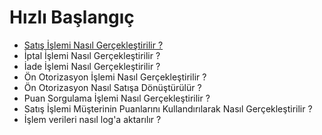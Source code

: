 # **Hızlı Başlangıç**
* [Satış İşlemi Nasıl Gerçekleştirilir ?](/docs/QuickStart/HowToMakeSalesTransaction.md)
* İptal İşlemi Nasıl Gerçekleştirilir ?
* İade İşlemi Nasıl Gerçekleştirilir ?
* Ön Otorizasyon İşlemi Nasıl Gerçekleştirilir ?
* Ön Otorizasyon Nasıl Satışa Dönüştürülür ?
* Puan Sorgulama İşlemi Nasıl Gerçekleştirilir ?
* Satış İşlemi Müşterinin Puanlarını Kullandırılarak Nasıl Gerçekleştirilir ?
* İşlem verileri nasıl log'a aktarılır ?